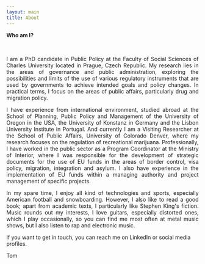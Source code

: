 ```yaml
---
layout: main
title: About
---
```


<b>Who am I?</b>

<br>

<p align="justify">I am a PhD candidate in Public Policy at the Faculty of Social Sciences of Charles University located in Prague, Czech Republic. My research lies in the areas of governance and public administration, exploring the possibilities and limits of the use of various regulatory instruments that are used by governments to achieve intended goals and policy changes. In practical terms, I focus on the areas of public affairs, particularly drug and migration policy. </p>
  
<p align="justify">I have experience from international environment, studied abroad at the School of Planning, Public Policy and Management of the University of Oregon in the USA, the University of Konstanz in Germany and the Lisbon University Institute in Portugal. And currently I am a Visiting Researcher at the School of Public Affairs, University of Colorado Denver, where my research focuses on the regulation of recreational marijuana. Professionally, I have worked in the public sector as a Program Coordinator at the Ministry of Interior, where I was responsible for the development of strategic documents for the use of EU funds in the areas of border control, visa policy, migration, integration and asylum. I also have experience in the implementation of EU funds within a managing authority and project management of specific projects. </p>

<p align="justify">In my spare time, I enjoy all kind of technologies and sports, especially American football and snowboarding. However, I also like to read a good book; apart from academic texts, I particularly like Stephen King's fiction. Music rounds out my interests, I love guitars, especially distorted ones, which I play occasionally, so you can find me most often at metal music shows, but I also listen to rap and electronic music. </p>

If you want to get in touch, you can reach me on LinkedIn or social media profiles. 

Tom
